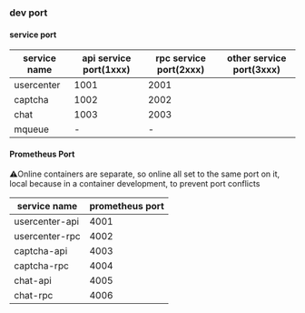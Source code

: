 ### dev port



#### service port

| service name | api service port(1xxx) | rpc service port(2xxx) | other service port(3xxx) |
|--------------| ---------------------- | ---------------------- |--------------------------|
| usercenter   | 1001                   | 2001                   |                          |
| captcha      | 1002                   | 2002                   |                          |
| chat         | 1003                   | 2003                   |                          |
| mqueue       | -                      | -                      |                          |



#### Prometheus Port

⚠️Online containers are separate, so online all set to the same port on it, local because in a container development, to prevent port conflicts

| service name     | prometheus port |
|------------------| --------------- |
| usercenter-api   | 4001            |
| usercenter-rpc   | 4002            |
| captcha-api      | 4003            |
| captcha-rpc      | 4004            |
| chat-api         | 4005            |
| chat-rpc         | 4006            |
